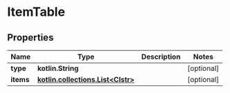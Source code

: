 
# ItemTable

## Properties
Name | Type | Description | Notes
------------ | ------------- | ------------- | -------------
**type** | **kotlin.String** |  |  [optional]
**items** | [**kotlin.collections.List&lt;Clstr&gt;**](Clstr.md) |  |  [optional]




